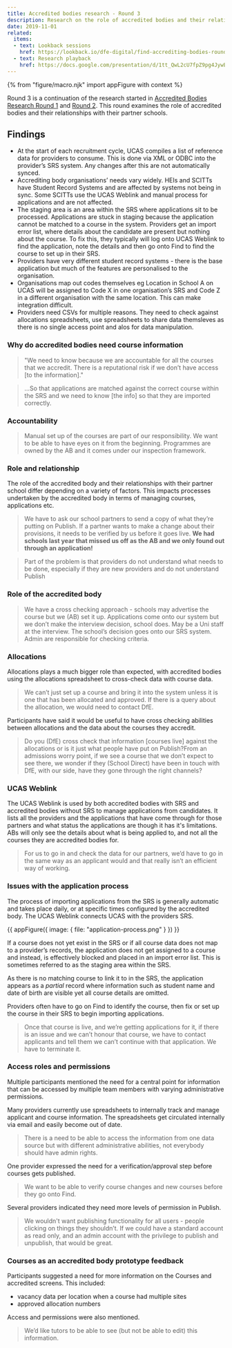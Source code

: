 ```yaml
---
title: Accredited bodies research - Round 3
description: Research on the role of accredited bodies and their relationships with their partner schools.
date: 2019-11-01
related:
  items:
  - text: Lookback sessions
    href: https://lookback.io/dfe-digital/find-accrediting-bodies-round-3
  - text: Research playback
    href: https://docs.google.com/presentation/d/1tt_QwL2cU7fpZ9pg4JywENfJGp66DBWtkfTqiBYsLEY/edit#slide=id.g75932c5169_0_62
---
```


{% from "figure/macro.njk" import appFigure with context %}

Round 3 is a continuation of the research started in [Accredited Bodies Research Round 1](/publish-teacher-training-courses/accredited-bodies-research-round-1) and [Round 2](/publish-teacher-training-courses/accredited-bodies-research-round-2). This round examines the role of accredited bodies and their relationships with their partner schools.

## Findings

* At the start of each recruitment cycle, UCAS compiles a list of reference data for providers to consume. This is done via XML or ODBC into the provider’s SRS system. Any changes after this are not automatically synced.
* Accrediting body organisations’ needs vary widely. HEIs and SCITTs have Student Record Systems and are affected by systems not being in sync. Some SCITTs use the UCAS Weblink and manual process for applications and are not affected.
* The staging area is an area within the SRS where applications sit to be processed. Applications are stuck in staging because the application cannot be matched to a course in the system. Providers get an import error list, where details about the candidate are present but nothing about the course. To fix this, they typically will log onto UCAS Weblink to find the application, note the details and then go onto Find to find the course to set up in their SRS.
* Providers have very different student record systems - there is the base application but much of the features are personalised to the organisation.
* Organisations map out codes themselves eg Location in School A on UCAS will be assigned to Code X in one organisation’s SRS and Code Z in a different organisation with the same location. This can make integration difficult.
* Providers need CSVs for multiple reasons. They need to check against allocations spreadsheets, use spreadsheets to share data themsleves as there is no single access point and alos for data manipulation.

### Why do accredited bodies need course information

> "We need to know because we are accountable for all the courses that we accredit. There is a reputational risk if we don’t have access [to the information]."

> …So that applications are matched against the correct course within the SRS and we need to know [the info] so that they are imported correctly.

### Accountability

> Manual set up of the courses are part of our responsibility. We want to be able to have eyes on it from the beginning. Programmes are owned by the AB and it comes under our inspection framework.

### Role and relationship

The role of the accredited body and their relationships with their partner school differ depending on a variety of factors. This impacts processes undertaken by the accredited body in terms of managing courses, applications etc.

> We have to ask our school partners to send a copy of what they’re putting on Publish. If a partner wants to make a change about their provisions, it needs to be verified by us before it goes live. **We had schools last year that missed us off as the AB and we only found out through an application!**

> Part of the problem is that providers do not understand what needs to be done, especially if they are new providers and do not understand Publish

### Role of the accredited body

> We have a cross checking approach - schools may advertise the course but we (AB) set it up. Applications come onto our system but we don’t make the interview decision, school does. May be a Uni staff at the interview. The school’s decision goes onto our SRS system. Admin are responsible for checking criteria.

### Allocations

Allocations plays a much bigger role than expected, with accredited bodies using the allocations spreadsheet to cross-check data with course data.

> We can’t just set up a course and bring it into the system unless it is one that has been allocated and approved. If there is a query about the allocation, we would need to contact DfE.

Participants have said it would be useful to have cross checking abilities between allocations and the data about the courses they accredit.

> Do you (DfE) cross check that information [courses live] against the allocations or is it just what people have put on Publish?From an admissions worry point, if we see a course that we don’t expect to see there, we wonder if they (School Direct) have been in touch with DfE, with our side, have they gone through the right channels?

### UCAS Weblink

The UCAS Weblink is used by both accredited bodies with SRS and accredited bodies without SRS to manage applications from candidates. It lists all the providers and the applications that have come through for those partners and what status the applications are though it has it's limitations. ABs will only see the details about what is being applied to, and not all the courses they are accredited bodies for.

> For us to go in and check the data for our partners, we’d have to go in the same way as an applicant would and that really isn’t an efficient way of working.

### Issues with the application process

The process of importing applications from the SRS is generally automatic and takes place daily, or at specific times configured by the accredited body. The UCAS Weblink connects UCAS with the providers SRS.

{{ appFigure({
  image: {
    file: "application-process.png"
  }
}) }}

If a course does not yet exist in the SRS or if all course data does not map to a provider’s records, the application does not get assigned to a course and instead, is effectively blocked and placed in an import error list. This is sometimes referred to as the staging area within the SRS.

As there is no matching course to link it to in the SRS, the application appears as a _partial_ record where information such as student name and date of birth are visible yet all course details are omitted. 

Providers often have to go on Find to identify the course, then fix or set up the course in their SRS to begin importing applications.

> Once that course is live, and we’re getting applications for it, if there is an issue and we can’t honour that course, we have to contact applicants and tell them we can’t continue with that application. We have to terminate it.

### Access roles and permissions

Multiple participants mentioned the need for a central point for information that can be accessed by multiple team members with varying administrative permissions.

Many providers currently use spreadsheets to internally track and manage applicant and course information. The spreadsheets get circulated internally via email and easily become out of date.

> There is a need to be able to access the information from one data source but with different administrative abilities, not everybody should have admin rights.

One provider expressed the need for a verification/approval step before courses gets published.

> We want to be able to verify course changes and new courses before they go onto Find.

Several providers indicated they need more levels of permission in Publish.

> We wouldn't want publishing functionality for all users - people clicking on things they shouldn’t. If we could have a standard account as read only, and an admin account with the privilege to publish and unpublish, that would be great.

### Courses as an accredited body prototype feedback

Participants suggested a need for more information on the Courses and accredited screens. This included:

* vacancy data per location when a course had multiple sites
* approved allocation numbers

Access and permissions were also mentioned.

> We’d like tutors to be able to see (but not be able to edit) this information.






